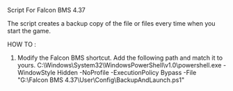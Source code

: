 Script For Falcon BMS 4.37

The script creates a backup copy of the file or files every time when you start the game.


HOW TO :

1. Modify the Falcon BMS shortcut. Add the following path and match it to yours.
   C:\Windows\System32\WindowsPowerShell\v1.0\powershell.exe -WindowStyle Hidden -NoProfile -ExecutionPolicy Bypass -File "G:\Falcon BMS 4.37\User\Config\BackupAndLaunch.ps1"
